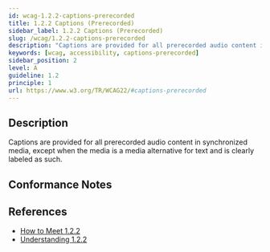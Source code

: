 ```yaml
---
id: wcag-1.2.2-captions-prerecorded
title: 1.2.2 Captions (Prerecorded)
sidebar_label: 1.2.2 Captions (Prerecorded)
slug: /wcag/1.2.2-captions-prerecorded
description: "Captions are provided for all prerecorded audio content in synchronized media, except when the media is a media alternative for text and is clearly labeled as such."
keywords: [wcag, accessibility, captions-prerecorded]
sidebar_position: 2
level: A
guideline: 1.2
principle: 1
url: https://www.w3.org/TR/WCAG22/#captions-prerecorded
---
```


## Description

Captions are provided for all prerecorded audio content in synchronized media, except when the media is a media alternative for text and is clearly labeled as such.

## Conformance Notes

<Project name="ads">
</Project>

<Project name="scix">
  <NonApplicable/>
</Project>

## References

- [How to Meet 1.2.2](https://www.w3.org/WAI/WCAG22/quickref/#captions-prerecorded)
- [Understanding 1.2.2](https://www.w3.org/WAI/WCAG22/Understanding/captions-prerecorded.html)
